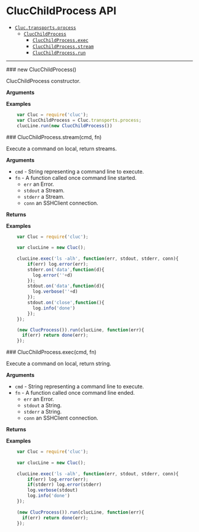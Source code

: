 # ClucChildProcess API

* [`Cluc.transports.process`]()
    * [`ClucChildProcess`](#ClucSsh)
        * [`ClucChildProcess.exec`](#exec)
        * [`ClucChildProcess.stream`](#stream)
        * [`ClucChildProcess.run`](#run)

---------------------------------------


<a name="ClucChildProcess" />
### new ClucChildProcess()

ClucChildProcess constructor.

__Arguments__


__Examples__

```js
    var Cluc = require('cluc');
    var ClucChildProcess = Cluc.transports.process;
    clucLine.run(new ClucChildProcess())
```


<a name="ClucChildProcess.stream" />
### ClucChildProcess.stream(cmd, fn)

Execute a command on local, return streams.

__Arguments__

* `cmd` - String representing a command line to execute.
* `fn` - A function called once command line started.
    * `err` an Error.
    * `stdout` a Stream.
    * `stderr` a Stream.
    * `conn` an SSHClient connection.

__Returns__


__Examples__

```js
    var Cluc = require('cluc');
    
    var clucLine = new Cluc();
    
    clucLine.exec('ls -alh', function(err, stdout, stderr, conn){
        if(err) log.error(err);
        stderr.on('data',function(d){
          log.error(''+d)
        });
        stdout.on('data',function(d){
          log.verbose(''+d)
        });
        stdout.on('close',function(){
          log.info('done')
        });
    });

    (new ClucProcess()).run(clucLine, function(err){
      if(err) return done(err);
    });
```


<a name="ClucChildProcess.exec" />
### ClucChildProcess.exec(cmd, fn)

Execute a command on local, return string.

__Arguments__

* `cmd` - String representing a command line to execute.
* `fn` - A function called once command line ended.
    * `err` an Error.
    * `stdout` a String.
    * `stderr` a String.
    * `conn` an SSHClient connection.

__Returns__


__Examples__

```js
    var Cluc = require('cluc');
    
    var clucLine = new Cluc();
    
    clucLine.exec('ls -alh', function(err, stdout, stderr, conn){
        if(err) log.error(err);
        if(stderr) log.error(stderr)
        log.verbose(stdout)
        log.info('done')
    });
    
    (new ClucProcess()).run(clucLine, function(err){
      if(err) return done(err);
    });
```
